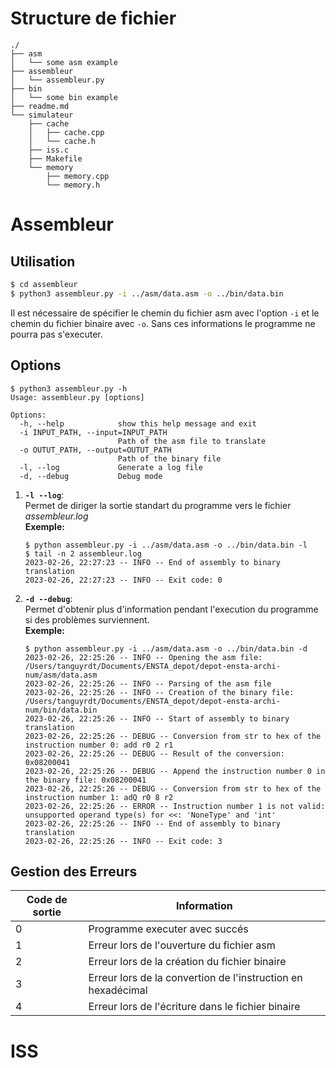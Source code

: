 # Structure de fichier

```
./
├── asm
│   └── some asm example
├── assembleur
│   └── assembleur.py
├── bin
│   └── some bin example
├── readme.md
└── simulateur
    ├── cache
    │   ├── cache.cpp
    │   └── cache.h
    ├── iss.c
    ├── Makefile
    └── memory
        ├── memory.cpp
        └── memory.h
```
    
# Assembleur

## Utilisation 

```bash
$ cd assembleur
$ python3 assembleur.py -i ../asm/data.asm -o ../bin/data.bin
```

Il est nécessaire de spécifier le chemin du fichier asm avec l'option `-i` et le chemin du fichier binaire avec `-o`. Sans ces informations le programme ne pourra pas s'executer.


## Options 

```
$ python3 assembleur.py -h
Usage: assembleur.py [options]

Options:
  -h, --help            show this help message and exit
  -i INPUT_PATH, --input=INPUT_PATH
                        Path of the asm file to translate
  -o OUTUT_PATH, --output=OUTUT_PATH
                        Path of the binary file
  -l, --log             Generate a log file
  -d, --debug           Debug mode
```

1. __`-l --log`__:\
   Permet de diriger la sortie standart du programme vers le fichier _assembleur.log_ \
   __Exemple:__
   ```
   $ python assembleur.py -i ../asm/data.asm -o ../bin/data.bin -l  
   $ tail -n 2 assembleur.log
   2023-02-26, 22:27:23 -- INFO -- End of assembly to binary translation
   2023-02-26, 22:27:23 -- INFO -- Exit code: 0
   ```

2. __`-d --debug`__:\
   Permet d'obtenir plus d'information pendant l'execution du programme si des problèmes surviennent. \
   __Exemple:__
   ```
   $ python assembleur.py -i ../asm/data.asm -o ../bin/data.bin -d
   2023-02-26, 22:25:26 -- INFO -- Opening the asm file: /Users/tanguyrdt/Documents/ENSTA_depot/depot-ensta-archi-num/asm/data.asm
   2023-02-26, 22:25:26 -- INFO -- Parsing of the asm file
   2023-02-26, 22:25:26 -- INFO -- Creation of the binary file: /Users/tanguyrdt/Documents/ENSTA_depot/depot-ensta-archi-num/bin/data.bin
   2023-02-26, 22:25:26 -- INFO -- Start of assembly to binary translation
   2023-02-26, 22:25:26 -- DEBUG -- Conversion from str to hex of the instruction number 0: add r0 2 r1
   2023-02-26, 22:25:26 -- DEBUG -- Result of the conversion: 0x08200041
   2023-02-26, 22:25:26 -- DEBUG -- Append the instruction number 0 in the binary file: 0x08200041
   2023-02-26, 22:25:26 -- DEBUG -- Conversion from str to hex of the instruction number 1: adQ r0 8 r2
   2023-02-26, 22:25:26 -- ERROR -- Instruction number 1 is not valid: unsupported operand type(s) for <<: 'NoneType' and 'int'
   2023-02-26, 22:25:26 -- INFO -- End of assembly to binary translation
   2023-02-26, 22:25:26 -- INFO -- Exit code: 3
   ```
## Gestion des Erreurs

Code de sortie | Information 
---------------|------------
0              | Programme executer avec succés
1              | Erreur lors de l'ouverture du fichier asm
2              | Erreur lors de la création du fichier binaire
3              | Erreur lors de la convertion de l'instruction en hexadécimal
4              | Erreur lors de l'écriture dans le fichier binaire

# ISS